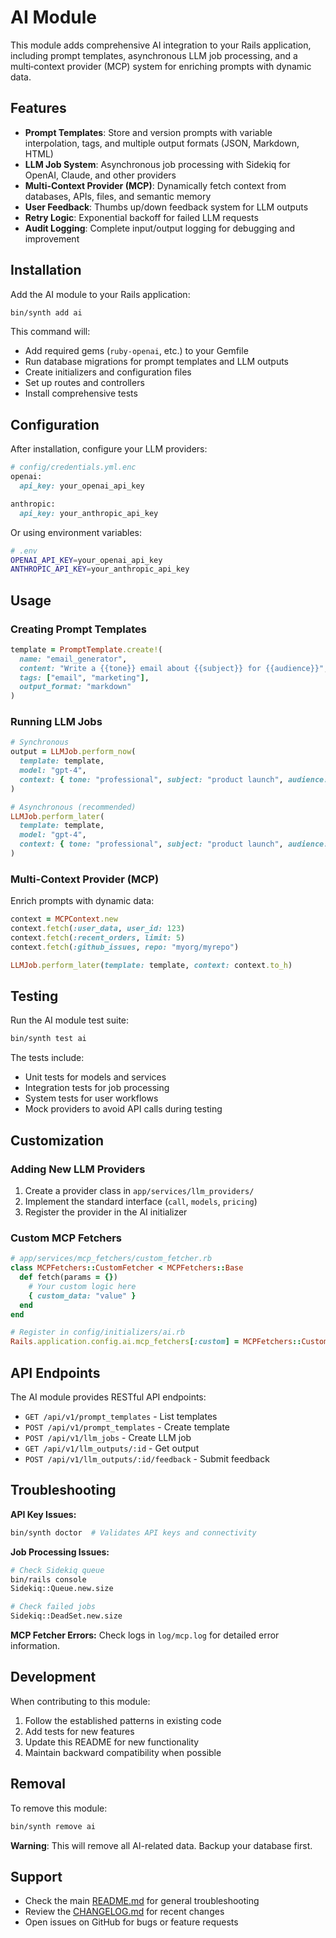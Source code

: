 # AI Module

This module adds comprehensive AI integration to your Rails application, including prompt templates, asynchronous LLM job processing, and a multi‑context provider (MCP) system for enriching prompts with dynamic data.

## Features

- **Prompt Templates**: Store and version prompts with variable interpolation, tags, and multiple output formats (JSON, Markdown, HTML)
- **LLM Job System**: Asynchronous job processing with Sidekiq for OpenAI, Claude, and other providers
- **Multi-Context Provider (MCP)**: Dynamically fetch context from databases, APIs, files, and semantic memory
- **User Feedback**: Thumbs up/down feedback system for LLM outputs
- **Retry Logic**: Exponential backoff for failed LLM requests
- **Audit Logging**: Complete input/output logging for debugging and improvement

## Installation

Add the AI module to your Rails application:

```bash
bin/synth add ai
```

This command will:
- Add required gems (`ruby-openai`, etc.) to your Gemfile
- Run database migrations for prompt templates and LLM outputs
- Create initializers and configuration files
- Set up routes and controllers
- Install comprehensive tests

## Configuration

After installation, configure your LLM providers:

```ruby
# config/credentials.yml.enc
openai:
  api_key: your_openai_api_key

anthropic:
  api_key: your_anthropic_api_key
```

Or using environment variables:
```bash
# .env
OPENAI_API_KEY=your_openai_api_key
ANTHROPIC_API_KEY=your_anthropic_api_key
```

## Usage

### Creating Prompt Templates

```ruby
template = PromptTemplate.create!(
  name: "email_generator",
  content: "Write a {{tone}} email about {{subject}} for {{audience}}",
  tags: ["email", "marketing"],
  output_format: "markdown"
)
```

### Running LLM Jobs

```ruby
# Synchronous
output = LLMJob.perform_now(
  template: template,
  model: "gpt-4",
  context: { tone: "professional", subject: "product launch", audience: "customers" }
)

# Asynchronous (recommended)
LLMJob.perform_later(
  template: template,
  model: "gpt-4",
  context: { tone: "professional", subject: "product launch", audience: "customers" }
)
```

### Multi-Context Provider (MCP)

Enrich prompts with dynamic data:

```ruby
context = MCPContext.new
context.fetch(:user_data, user_id: 123)
context.fetch(:recent_orders, limit: 5)
context.fetch(:github_issues, repo: "myorg/myrepo")

LLMJob.perform_later(template: template, context: context.to_h)
```

## Testing

Run the AI module test suite:

```bash
bin/synth test ai
```

The tests include:
- Unit tests for models and services
- Integration tests for job processing
- System tests for user workflows
- Mock providers to avoid API calls during testing

## Customization

### Adding New LLM Providers

1. Create a provider class in `app/services/llm_providers/`
2. Implement the standard interface (`call`, `models`, `pricing`)
3. Register the provider in the AI initializer

### Custom MCP Fetchers

```ruby
# app/services/mcp_fetchers/custom_fetcher.rb
class MCPFetchers::CustomFetcher < MCPFetchers::Base
  def fetch(params = {})
    # Your custom logic here
    { custom_data: "value" }
  end
end

# Register in config/initializers/ai.rb
Rails.application.config.ai.mcp_fetchers[:custom] = MCPFetchers::CustomFetcher
```

## API Endpoints

The AI module provides RESTful API endpoints:

- `GET /api/v1/prompt_templates` - List templates
- `POST /api/v1/prompt_templates` - Create template
- `POST /api/v1/llm_jobs` - Create LLM job
- `GET /api/v1/llm_outputs/:id` - Get output
- `POST /api/v1/llm_outputs/:id/feedback` - Submit feedback

## Troubleshooting

**API Key Issues:**
```bash
bin/synth doctor  # Validates API keys and connectivity
```

**Job Processing Issues:**
```bash
# Check Sidekiq queue
bin/rails console
Sidekiq::Queue.new.size

# Check failed jobs
Sidekiq::DeadSet.new.size
```

**MCP Fetcher Errors:**
Check logs in `log/mcp.log` for detailed error information.

## Development

When contributing to this module:

1. Follow the established patterns in existing code
2. Add tests for new features
3. Update this README for new functionality
4. Maintain backward compatibility when possible

## Removal

To remove this module:

```bash
bin/synth remove ai
```

**Warning**: This will remove all AI-related data. Backup your database first.

## Support

- Check the main [README.md](../../../README.md) for general troubleshooting
- Review the [CHANGELOG.md](../../../CHANGELOG.md) for recent changes
- Open issues on GitHub for bugs or feature requests
